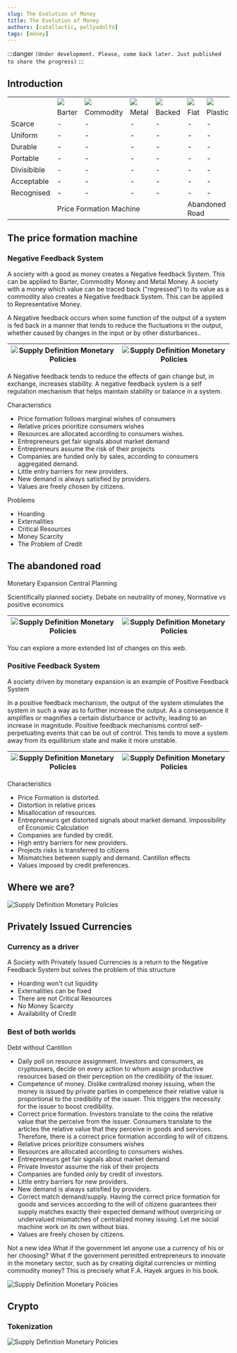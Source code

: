 ```yaml
---
slug: The Evolution of Money
title: The Evolution of Money
authors: [catallactic, pellyadolfo]
tags: [money]
---
```


:::danger
`(Under development. Please, come back later. Just published to share the progress)`
:::

## Introduction

<table>
  <tr>
    <td></td>
    <td><img src="https://gasclick.pe/img/money_type_barter_128.png" /></td>
    <td><img src="https://gasclick.pe/img/money_type_commodity_128.png" /></td>
    <td><img src="https://gasclick.pe/img/money_type_metal_128.png" /></td>
    <td><img src="https://gasclick.pe/img/money_type_backed_128.png" /></td>
    <td><img src="https://gasclick.pe/img/money_type_fiat_128.png" /></td>
    <td><img src="https://gasclick.pe/img/money_type_plastic_128.png" /></td>
    <td><img src="https://gasclick.pe/img/money_type_crypto_128.png" /></td>
  </tr>
  <tr>
    <td></td>
    <td>Barter</td>
    <td>Commodity</td>
    <td>Metal</td>
    <td>Backed</td>
    <td>Fiat</td>
    <td>Plastic</td>
    <td>Crypto</td>
  </tr>
  <tr>
    <td>Scarce</td>
    <td>-</td>
    <td>-</td>
    <td>-</td>
    <td>-</td>
    <td>-</td>
    <td>-</td>
    <td>-</td>
  </tr>
  <tr>
    <td>Uniform</td>
    <td>-</td>
    <td>-</td>
    <td>-</td>
    <td>-</td>
    <td>-</td>
    <td>-</td>
    <td>-</td>
  </tr>
  <tr>
    <td>Durable</td>
    <td>-</td>
    <td>-</td>
    <td>-</td>
    <td>-</td>
    <td>-</td>
    <td>-</td>
    <td>-</td>
  </tr>
  <tr>
    <td>Portable</td>
    <td>-</td>
    <td>-</td>
    <td>-</td>
    <td>-</td>
    <td>-</td>
    <td>-</td>
    <td>-</td>
  </tr>
  <tr>
    <td>Divisibible</td>
    <td>-</td>
    <td>-</td>
    <td>-</td>
    <td>-</td>
    <td>-</td>
    <td>-</td>
    <td>-</td>
  </tr>
  <tr>
    <td>Acceptable</td>
    <td>-</td>
    <td>-</td>
    <td>-</td>
    <td>-</td>
    <td>-</td>
    <td>-</td>
    <td>-</td>
  </tr>
  <tr>
    <td>Recognised</td>
    <td>-</td>
    <td>-</td>
    <td>-</td>
    <td>-</td>
    <td>-</td>
    <td>-</td>
    <td>-</td>
  </tr>
  <tr>
    <td></td>
    <td colspan='4'>Price Formation Machine</td>
    <td colspan='2'>Abandoned Road</td>
    <td>-</td>
  </tr>
</table>

<!-- truncate -->

## The price formation machine

### Negative Feedback System

A society with a good as money creates a Negative feedback System. This can be applied to Barter, Commodity Money and Metal Money. A society with a money which value can be traced back ("regressed") to its value as a commodity also creates a Negative feedback System. This can be applied to Representative Money.

A Negative feedback occurs when some function of the output of a system is fed back in a manner that tends to reduce the fluctuations in the output, whether caused by changes in the input or by other disturbances..

| ![Supply Definition Monetary Policies](./sys35.gif)   | ![Supply Definition Monetary Policies](./negative-feedback-loop.jpg)  | 
|-------------------------------------------------------|-----------------------------------------------------------------------|

A Negative feedback tends to reduce the effects of gain change but, in exchange, increases stability. A negative feedback system is a self regulation mechanism that helps maintain stability or balance in a system.

Characteristics
- Price formation follows marginal wishes of consumers
- Relative prices prioritize consumers wishes
- Resources are allocated according to consumers wishes.
- Entrepreneurs get fair signals about market demand
- Entrepreneurs assume the risk of their projects
- Companies are funded only by sales, according to consumers aggregated demand.
- Little entry barriers for new providers.
- New demand is always satisfied by providers.
- Values are freely chosen by citizens.

Problems
- Hoarding
- Externalities
- Critical Resources
- Money Scarcity
- The Problem of Credit

## The abandoned road

Monetary Expansion
Central Planning

Scientifically planned society. Debate on neutrality of money, Normative vs positive economics

| ![Supply Definition Monetary Policies](./us-dollar-debasement.webp)   | ![Supply Definition Monetary Policies](./Cumulative-central-bank-balance-sheets.png)  | 
|-------------------------------------------------------|-----------------------------------------------------------------------|

You can explore a more extended list of changes on this web.

### Positive Feedback System

A society driven by monetary expansion is an example of Positive Feedback System

In a positive feedback mechanism, the output of the system stimulates the system in such a way as to further increase the output. As a consequence it amplifies or magnifies a certain disturbance or activity, leading to an increase in magnitude. Positive feedback mechanisms control self-perpetuating events that can be out of control. This tends to move a system away from its equilibrium state and make it more unstable.

| ![Supply Definition Monetary Policies](./closed_loop_noise_signal.jpg)   | ![Supply Definition Monetary Policies](./positivefeedbackloop-590.webp)  | 
|-------------------------------------------------------|-----------------------------------------------------------------------|

Characteristics
- Price Formation is distorted.
- Distortion in relative prices
- Misallocation of resources.
- Entrepreneurs get distorted signals about market demand. Impossibility of Economic Calculation
- Companies are funded by credit.
- High entry barriers for new providers.
- Projects risks is transferred to citizens
- Mismatches between supply and demand. Cantillon effects
- Values imposed by credit preferences.

## Where we are?

![Supply Definition Monetary Policies](./nature_money_horizontal.svg)

## Privately Issued Currencies

### Currency as a driver

A Society with Privately Issued Currencies is a return to the Negative Feedback System but solves the problem of this structure

- Hoarding won't cut liquidity
- Externalities can be fixed
- There are not Critical Resources
- No Money Scarcity
- Availability of Credit

### Best of both worlds

Debt without Cantillon

- Daily poll on resource assignment. Investors and consumers, as cryptousers, decide on every action to whom assign productive resources based on their perception on the credibility of the issuer.
- Competence of money. Dislike centralized money issuing, when the money is issued by private parties in competence their relative value is proportional to the credibility of the issuer. This triggers the necessity for the issuer to boost credibility.
- Correct price formation. Investors translate to the coins the relative value that the perceive from the issuer. Consumers translate to the articles the relative value that they perceive in goods and services. Therefore, there is a correct price formation according to will of citizens.
- Relative prices prioritize consumers wishes
- Resources are allocated according to consumers wishes.
- Entrepreneurs get fair signals about market demand
- Private Investor assume the risk of their projects
- Companies are funded only by credit of investors.
- Little entry barriers for new providers.
- New demand is always satisfied by providers.
- Correct match demand/supply. Having the correct price formation for goods and services according to the will of citizens guarantees their supply matches exactly their expected demand without overpricing or undervalued mismatches of centralized money issuing. Let me social machine work on its own without bias.
- Values are freely chosen by citizens.

Not a new idea
What if the government let anyone use a currency of his or her choosing? What if the government permitted entrepreneurs to innovate in the monetary sector, such as by creating digital currencies or minting commodity money? This is precisely what F.A. Hayek argues in his book.

![Supply Definition Monetary Policies](https://m.media-amazon.com/images/I/51yRY-k7x4L.jpg)


## Crypto

### Tokenization

![Supply Definition Monetary Policies](./tokenization.svg)

